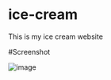 # ice-cream
This is my ice cream website

#Screenshot

![image](https://github.com/Searchlink123/ice-cream/assets/168647034/c713160b-efd8-4659-9304-c709cd71e1d2)
